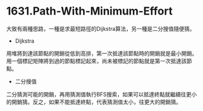 # 1631.Path-With-Minimum-Effort

大致有兩種思路，一種是求最短路徑的Dijkstra算法，另一種是二分搜值隨便猜。

- Dijkstra

用堆將到達該節點的開銷從低到高排，第一次抵達該節點時的開銷就是最小開銷。用一個標記矩陣將到過的節點標記起來，尚未被標記的節點就是第一次抵達該節點。

- 二分搜值

二分猜測可能的開銷，再用猜測值執行BFS搜索，如果可以抵達終點就繼續往更小的開銷猜。反之，如果不能抵達終點，代表猜測值太小，往更大的開銷猜。
